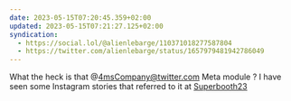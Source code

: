 ```yaml
---
date: 2023-05-15T07:20:45.359+02:00
updated: 2023-05-15T07:21:27.125+02:00
syndication:
  - https://social.lol/@alienlebarge/110371018277587804
  - https://twitter.com/alienlebarge/status/1657979481942786049
---
```

What the heck is that @4msCompany@twitter.com Meta module ? I have seen some Instagram stories that referred to it at [Superbooth23](https://www.superbooth.com/)
